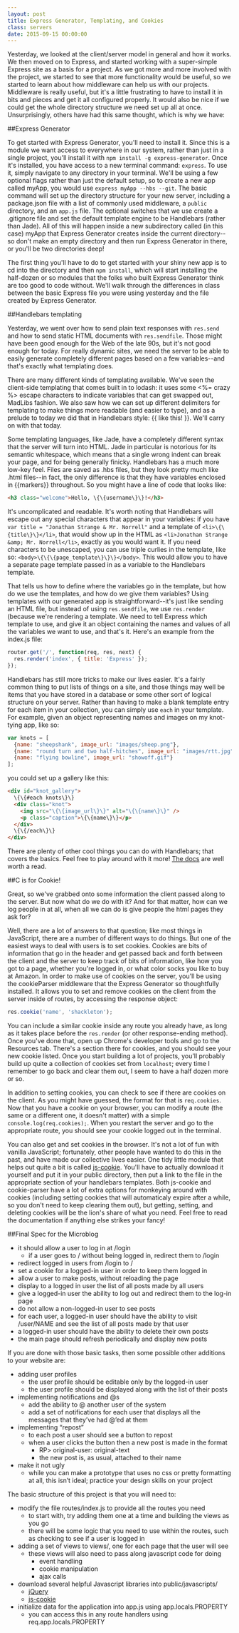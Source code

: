 ```yaml
---
layout: post
title: Express Generator, Templating, and Cookies 
class: servers
date: 2015-09-15 00:00:00
---
```


Yesterday, we looked at the client/server model in general and how it works. We then moved on to Express, and started working with a super-simple Express site as a basis for a project. As we got more and more involved with the project, we started to see that more functionality would be useful, so we started to learn about how middleware can help us with our projects. Middleware is really useful, but it's a little frustrating to have to install it in bits and pieces and get it all configured properly. It would also be nice if we could get the whole directory structure we need set up all at once. Unsurprisingly, others have had this same thought, which is why we have:

##Express Generator

To get started with Express Generator, you'll need to install it. Since this is a module we want access to everywhere in our system, rather than just in a single project, you'll install it with `npm install -g express-generator`. Once it's installed, you have access to a new terminal command: `express`. To use it, simply navigate to any directory in your terminal. We'll be using a few optional flags rather than just the default setup, so to create a new app called myApp, you would use `express myApp --hbs --git`. The basic command will set up the directory structure for your new server, including a package.json file with a list of commonly used middleware, a `public` directory, and an `app.js` file. The optional switches that we use create a .gitignore file and set the default template engine to be Handlebars (rather than Jade). All of this will happen inside a new subdirectory called (in this case) myApp that Express Generator creates inside the current directory--so don't make an empty directory and then run Express Generator in there, or you'll be two directories deep!

The first thing you'll have to do to get started with your shiny new app is to cd into the directory and then `npm install`, which will start installing the half-dozen or so modules that the folks who built Express Generator think are too good to code without. We'll walk through the differences in class between the basic Express file you were using yesterday and the file created by Express Generator.

<!---
Package.json:
- adds new start script
- adds new dependencies

bin/www:
- the basement. Starts a server with Node's http module, sets up some nicer error messages, requires app.js

app.js:
- lots of shiny middleware
- sets up views directory for handlebars
- turns on cookie parsing, body parsing, nicer logging
- sets up two different route handlers: index.js and users.js. The former is for standard routing, with router.get (or whatever). The latter can be used the same way, but treats as its root the `/users` subdir. Presumably this lets you keep all your user handling in one place; not really sure why it matters.
- sets up a route to capture anything unhandled by anything else and makes it throw a 404 error.
- sets up error reporting (can look at app.settings to see `env` and some other stuff)

public:
- a stylesheet! Also, some directories

routes:
- two route files, one for each handler in app.js

views:
- handlebar goodness
-->

##Handlebars templating

Yesterday, we went over how to send plain text responses with `res.send` and how to send static HTML documents with `res.sendfile`. Those might have been good enough for the Web of the late 90s, but it's not good enough for today. For really dynamic sites, we need the server to be able to easily generate completely different pages based on a few variables--and that's exactly what templating does.

There are many different kinds of templating available. We've seen the client-side templating that comes built in to lodash: it uses some <%= crazy %> escape characters to indicate variables that can get swapped out, MadLibs fashion. We also saw how we can set up different delimiters for templating to make things more readable (and easier to type), and as a prelude to today we did that in Handlebars style: \{\{ like this! \}\}. We'll carry on with that today.

Some templating languages, like Jade, have a completely different syntax that the server will turn into HTML. Jade in particular is notorious for its semantic whitespace, which means that a single wrong indent can break your page, and for being generally finicky. Handlebars has a much more low-key feel. Files are saved as .hbs files, but they look pretty much like .html files--in fact, the only difference is that they have variables enclosed in \{\{markers\}\} throughout. So you might have a line of code that looks like:

```html
<h3 class="welcome">Hello, \{\{username\}\}!</h3>
```

It's uncomplicated and readable. It's worth noting that Handlebars will escape out any special characters that appear in your variables: if you have `var title = "Jonathan Strange & Mr. Norrell"` and a template of `<li>\{\{title\}\}</li>`, that would show up in the HTML as `<li>Jonathan Strange &amp; Mr. Norrell</li>`, exactly as you would want it. If you need characters to be unescaped, you can use triple curlies in the template, like so: `<body>\{\{\{page_template\}\}\}</body>`. This would allow you to have a separate page template passed in as a variable to the Handlebars template.

That tells us how to define where the variables go in the template, but how do we use the templates, and how do we give them variables? Using templates with our generated app is straightforward--it's just like sending an HTML file, but instead of using `res.sendfile`, we use `res.render` (because we're rendering a template. We need to tell Express which template to use, and give it an object containing the names and values of all the variables we want to use, and that's it. Here's an example from the index.js file:

```js
router.get('/', function(req, res, next) {
  res.render('index', { title: 'Express' });
});
```

Handlebars has still more tricks to make our lives easier. It's a fairly common thing to put lists of things on a site, and those things may well be items that you have stored in a database or some other sort of logical structure on your server. Rather than having to make a blank template entry for each item in your collection, you can simply use `each` in your template. For example, given an object representing names and images on my knot-tying app, like so:

```js
var knots = [
  {name: "sheepshank", image_url: "images/sheep.png"},
  {name: "round turn and two half-hitches", image_url: "images/rtt.jpg"},
  {name: "flying bowline", image_url: "showoff.gif"}
];
```

you could set up a gallery like this:

```html
<div id="knot_gallery">
  \{\{#each knots\}\}
  <div class="knot">
    <img src="\{\{image_url\}\}" alt="\{\{name\}\}" />
    <p class="caption">\{\{name\}\}</p>
  </div>
  \{\{/each\}\}
</div>
```

There are plenty of other cool things you can do with Handlebars; that covers the basics. Feel free to play around with it more! [The docs](http://handlebarsjs.com/) are well worth a read.

##C is for Cookie!

Great, so we've grabbed onto some information the client passed along to the server. But now what do we do with it? And for that matter, how can we log people in at all, when all we can do is give people the html pages they ask for?

Well, there are a lot of answers to that question; like most things in JavaScript, there are a number of different ways to do things. But one of the easiest ways to deal with users is to set cookies. Cookies are bits of information that go in the header and get passed back and forth between the client and the server to keep track of bits of information, like how you got to a page, whether you're logged in, or what color socks you like to buy at Amazon. In order to make use of cookies on the server, you'll be using the cookieParser middleware that the Express Generator so thoughtfully installed. It allows you to set and remove cookies on the client from the server inside of routes, by accessing the response object:

```js
res.cookie('name', 'shackleton');
```

You can include a similar cookie inside any route you already have, as long as it takes place before the `res.render` (or other response-ending method). Once you've done that, open up Chrome's developer tools and go to the Resources tab. There's a section there for cookies, and you should see your new cookie listed. Once you start building a lot of projects, you'll probably build up quite a collection of cookies set from `localhost`; every time I remember to go back and clear them out, I seem to have a half dozen more or so.

In addition to setting cookies, you can check to see if there are cookies on the client. As you might have guessed, the format for that is `req.cookies`. Now that you have a cookie on your browser, you can modify a route (the same or a different one, it doesn't matter) with a simple `console.log(req.cookies);`. When you restart the server and go to the appropriate route, you should see your cookie logged out in the terminal.

You can also get and set cookies in the browser. It's not a lot of fun with vanilla JavaScript; fortunately, other people have wanted to do this in the past, and have made our collective lives easier.  One tidy little module that helps out quite a bit is called [js-cookie](https://github.com/js-cookie/js-cookie). You'll have to actually download it yourself and put it in your public directory, then put a link to the file in the appropriate section of your handlebars templates. Both js-cookie and cookie-parser have a lot of extra options for monkeying around with cookies (including setting cookies that will automaticaly expire after a while, so you don't need to keep clearing them out), but getting, setting, and deleting cookies will be the lion's share of what you need. Feel free to read the documentation if anything else strikes your fancy!

##Final Spec for the Microblog

- it should allow a user to log in at /login
  - if a user goes to / without being logged in, redirect them to /login
- redirect logged in users from /login to /
- set a cookie for a logged-in user in order to keep them logged in
- allow a user to make posts, without reloading the page
- display to a logged in user the list of all posts made by all users
- give a logged-in user the ability to log out and redirect them to the log-in page
- do not allow a non-logged-in user to see posts
- for each user, a logged-in user should have the ability to visit /user/NAME and see the list of all posts made by that user
- a logged-in user should have the ability to delete their own posts
- the main page should refresh periodically and display new posts

If you are done with those basic tasks, then some possible other additions to your website are:

- adding user profiles
  - the user profile should be editable only by the logged-in user
  - the user profile should be displayed along with the list of their posts
- implementing notifications and @s
  - add the ability to @ another user of the system
  - add a set of notifications for each user that displays all the messages that they’ve had @’ed at them
- implementing “repost”
  - to each post a user should see a button to repost
  - when a user clicks the button then a new post is made in the format
    - RP> original-user: original-text
    - the new post is, as usual, attached to their name
- make it not ugly
  - while you can make a prototype that uses no css or pretty formatting at all, this isn’t ideal; practice your design skills on your project

The basic structure of this project is that you will need to:

- modify the file routes/index.js to provide all the routes you need
  - to start with, try adding them one at a time and building the views as you go
  - there will be some logic that you need to use within the routes, such as checking to see if a user is logged in
- adding a set of views to views/, one for each page that the user will see
  - these views will also need to pass along javascript code for doing
    - event handling
    - cookie manipulation
    - ajax calls
- download several helpful Javascript libraries into public/javascripts/
  - [jQuery](http://code.jquery.com/jquery-2.1.4.min.js)
  - [js-cookie](https://github.com/js-cookie/js-cookie)
- initialize data for the application into app.js using app.locals.PROPERTY
  - you can access this in any route handlers using req.app.locals.PROPERTY

